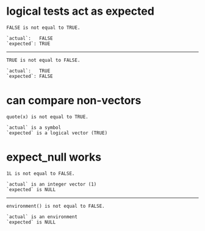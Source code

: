 # logical tests act as expected

    FALSE is not equal to TRUE.
    
    `actual`:   FALSE
    `expected`: TRUE 

---

    TRUE is not equal to FALSE.
    
    `actual`:   TRUE 
    `expected`: FALSE

# can compare non-vectors

    quote(x) is not equal to TRUE.
    
    `actual` is a symbol
    `expected` is a logical vector (TRUE)

# expect_null works

    1L is not equal to FALSE.
    
    `actual` is an integer vector (1)
    `expected` is NULL

---

    environment() is not equal to FALSE.
    
    `actual` is an environment
    `expected` is NULL


